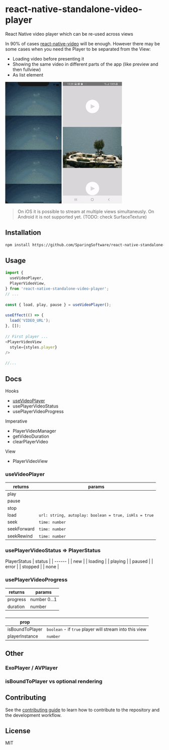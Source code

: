 # react-native-standalone-video-player

React Native video player which can be re-used across views 

In 90% of cases [react-native-video](https://github.com/react-native-video/react-native-video) will be enough. However there may be some cases when you need the Player to be separated from the View:
  - Loading video before presenting it
  - Showing the same video in different parts of the app (like preview and then fullview)
  - As list element

![video](https://github.com/SparingSoftware/react-native-standalone-video-player/blob/main/assets/ios_2views.gif)
![video](https://github.com/SparingSoftware/react-native-standalone-video-player/blob/main/assets/android_2views.gif)


> On iOS it is possible to stream at multiple views simultaneusly.
> On Android it is not supported yet. (TODO: check SurfaceTexture)


## Installation

```sh
npm install https://github.com/SparingSoftware/react-native-standalone-video-player
```

## Usage

```js
import {
  useVideoPlayer,
  PlayerVideoView,
} from 'react-native-standalone-video-player';
// ...

const { load, play, pause } = useVideoPlayer();

useEffect(() => {
  load('VIDEO_URL');
}, []);

// First player ...
<PlayerVideoView
  style={styles.player}
/>

//...

```

## Docs

Hooks
* [useVideoPlayer](#useVideoPlayer)
* usePlayerVideoStatus
* usePlayerVideoProgress

Imperative
* PlayerVideoManager
* getVideoDuration
* clearPlayerVideo

View
* PlayerVideoView

### useVideoPlayer
| returns | params |
| ------ | ------ |
| play | |
| pause |  |
| stop |  |
| load | `url: string, autoplay: boolean = true, isHls = true` |
| seek | `time: number` |
| seekForward | `time: number` |
| seekRewind | `time: number` |

### usePlayerVideoStatus => PlayerStatus
PlayerStatus
| status |
| ------ |
| new |
| loading |
| playing | 
| paused |
| error  |
| stopped |
| none  |

### usePlayerVideoProgress
| returns | params |
| ------ | ------ |
| progress | number 0...1|
| duration | number |

### <PlayerVideoView />
| prop |  |
| ------ | ------ |
| isBoundToPlayer | `boolean` - if `true` player will stream into this view |
| playerInstance | `number` |


## Other

### ExoPlayer / AVPlayer

### isBoundToPlayer vs optional rendering


## Contributing

See the [contributing guide](CONTRIBUTING.md) to learn how to contribute to the repository and the development workflow.

## License

MIT
